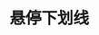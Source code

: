 # 悬停下划线

<vuep template="#hover_underline"></vuep>

<script v-pre type="text/x-template" id="hover_underline">
<style>
.hover_undeline {
  position:relative;
  display: inline-block;
}

.hover_undeline::after {
  position: absolute;
  width: 100%;
  content: '';
  bottom: 0;
  left: 0;
  background: #8e8e8e;
  height: 2px;
  transform: scaleX(0);
  transition: transform 0.25s ease-out;
}

.hover_undeline:hover:after {
  transform: scaleX(1);
}

</style>
<template>
<div class="hover_undeline">hello world</div>
</template>
<script>
</script>
</script>